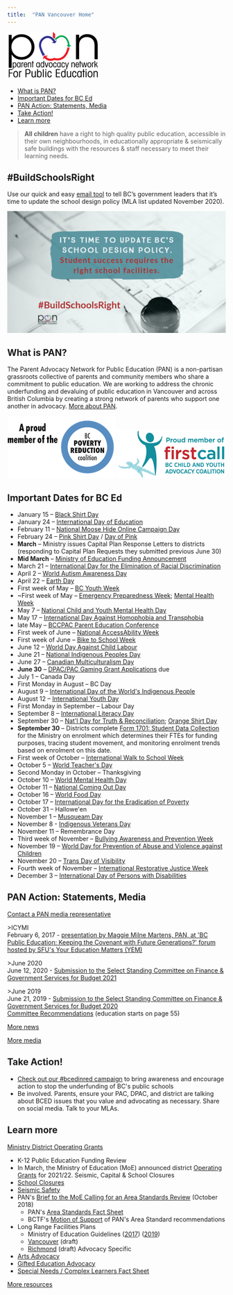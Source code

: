 ```yaml
---
title:  "PAN Vancouver Home"
---
```


<img class="pan_hero" alt="Parent Advocacy Network for Public Education" src="/images/pan-for-pe.png"/>

<nav>
<ul>
<li><a href="#what-is-pan">What is PAN?</a></li>
<li><a href="#important-dates-for-bc-ed">Important Dates for BC Ed</a></li>
<li><a href="#pan-action-statements-media">PAN Action: Statements, Media</a></li>
<li><a href="#take-action">Take Action!</a></li>
<li><a href="#learn-more">Learn more</a></li>
</ul>
</nav>

> **All children** have a right to high quality public education, accessible in their own neighbourhoods, in educationally appropriate & seismically safe buildings with the resources & staff necessary to meet their learning needs.


<h2 class="hashtag">#BuildSchoolsRight</h2>

Use our quick and easy [email tool](/build-schools-right) to tell BC’s government leaders that it’s time to update the school design policy (MLA list updated November 2020).

![It's time to update BC's School Design policy.](/images/buildschoolsright-tw_orig.jpg)

## What is PAN?

The Parent Advocacy Network for Public Education (PAN) is a non-partisan grassroots collective of parents and community members who share a commitment to public education. We are working to address the chronic underfunding and devaluing of public education in Vancouver and across British Columbia by creating a strong network of parents who support one another in advocacy. [More about PAN](/about).

[![A proud member of the BC poverty reduction coalition](/images/member-website-button_orig.png)](http://bcpovertyreduction.ca/)
[![Proud member of first call BC child and youth advocacy coalition](/images/first-call-logo-member_orig.png)](https://firstcallbc.org/)

## Important Dates for BC Ed

* January 15 – [Black Shirt Day](https://news.gov.bc.ca/releases/2021AG0002-000051)
* ​January 24 – [International Day of Education](https://www.pearsoncanadaschool.com/index.cfm?locator=PS3d4h)
* February 11 – [National Moose Hide Online Campaign Day](https://www.moosehidecampaign.ca/)
* February 24 – [Pink Shirt Day](https://pinkshirtday.brandalliance.com/) / [Day of Pink ](https://bctf.ca/DayOfPink/)
* **March**  – Ministry issues Capital Plan Response Letters to districts (responding to Capital Plan Requests they submitted previous June 30)
* **Mid March** – [​Ministry of Education Funding Announcement](https://www2.gov.bc.ca/gov/content/education-training/k-12/administration/resource-management/k-12-funding-and-allocation/operating-grants)
* March 21 – [International Day for the Elimination of Racial Discrimination](http://www.un.org/en/events/racialdiscriminationday/)
* April 2 – [World Autism Awareness Day](https://www.autismspeaks.org/world-autism-awareness-day)
* April 22 – [Earth Day](https://www.earthday.org/)
* First week of May – [BC Youth Week](https://www.bcyouthweek.com/)
* ~First week of May – [Emergency Preparedness Week](https://www.getprepared.gc.ca/cnt/rsrcs/ep-wk/index-en.aspx);  [Mental Health Week](https://cmha.ca/mental-health-week/)
* May 7 – [National Child and Youth Mental Health Day](https://childhealthpolicy.ca/wp-content/uploads/2019/05/RQ-13-19-Spring.pdf)
* May 17 – [International Day Against Homophobia and Transphobia](https://may17.org/)
* late May – [BCCPAC Parent Education Conference](https://bccpac.bc.ca/index.php/conferences1/conferences)
* First week of June – [National AccessAbility Week](https://www.reachability.org/national-accessability-week)
* First week of June – [Bike to School Week](https://bikehub.ca/bike-to-school/bike-to-school-week)
* June 12 – [World Day Against Child Labour](https://www.un.org/en/observances/world-day-against-child-labour)
* June 21 – [National Indigenous Peoples Day](https://www.canada.ca/en/canadian-heritage/campaigns/celebrate-canada-days/aboriginal-day.html)
* June 27 – [Canadian Multiculturalism Day](https://www.canada.ca/en/canadian-heritage/campaigns/celebrate-canada-days/multiculturalism-day.html)
* **June 30** – [DPAC/PAC Gaming Grant Applications](https://www2.gov.bc.ca/gov/content/sports-culture/gambling-fundraising/gaming-grants/pac-dpac-grants) due
* July 1 – Canada Day
* First Monday in August – BC Day
* August 9 – [International Day of the World's Indigenous People](https://www.un.org/en/events/indigenousday/)
* August 12 – [International Youth Day](https://www.un.org/en/events/youthday/)
* First Monday in September – Labour Day
* September 8 – [International Literacy Day](https://www.un.org/en/events/literacyday/)
* September 30 – [Nat'l Day for Truth & Reconciliation](https://nctr.ca/); [Orange Shirt Day](http://www.orangeshirtday.org/)
* **September 30** – Districts complete [Form 1701: Student Data Collection](https://www.myeducationbc.info/wp-content/uploads/1701-v3.7.pdf) for the Ministry on enrolment which determines their FTEs for funding purposes, tracing student movement, and monitoring enrolment trends based on enrolment on this date.
* First week of October – [International Walk to School Week](https://vancouverdpac.us13.list-manage.com/track/click?u=eaf3ad11d13cc6db15ebeee58&id=949c029b47&e=d36c8736e2)
* October 5  – [World Teacher's Day](http://uis.unesco.org/sites/default/files/documents/world_teachers_day_fact_sheet_2020.pdf)
* Second Monday in October – Thanksgiving
* October 10 – [World Mental Health Day](https://www.who.int/campaigns/world-mental-health-day)
* October 11 – [National Coming Out Day](https://www.hrc.org/resources/national-coming-out-day)
* October 16 – [World Food Day](https://food.ubc.ca/world-food-day-october-16/)
* October 17 – [International Day for the Eradication of Poverty](https://www.un.org/development/desa/socialperspectiveondevelopment/international-day-for-the-eradication-of-poverty-homepage.html)
* October 31 – Hallowe'en
* November 1 – [Musqueam Day](https://www.musqueam.bc.ca/musqueam-day-2020/)
* November 8 - [Indigenous Veterans Day](https://www.trentu.ca/education/sites/trentu.ca.education/files/documents/Resources_VeteransDay_Nov8.pdf)
* November 11 – Remembrance Day
* Third week of November – [Bullying Awareness and Prevention Week](https://instituteofworkplacebullyingresources.ca/workplace-bullying-awareness-week-2021-3/)
* November 19 – [World Day for Prevention of Abuse and Violence against Children](https://www.who.int/news-room/fact-sheets/detail/violence-against-children)
* November 20  – [Trans Day of Visibility](https://pflag.org/blog/transgender-day-remembrance-2021)
* Fourth week of November – [International Restorative Justice Week](https://www.crjc.ca/national-symposium)
* December 3 – [International Day of Persons with Disabilities](https://www.un.org/en/observances/day-of-persons-with-disabilities)


## PAN Action: Statements, Media

[Contact a PAN media representative](mailto:parentadvocacynetwork@gmail.com)

\>ICYMI  
February 6, 2017​ - [presentation by Maggie Milne Martens, PAN, at 'BC Public Education: Keeping the Covenant with Future Generations?' forum hosted by SFU's Your Education Matters (YEM)](https://youtu.be/iNgSErhp1Sw)

\>June 2020  
June 12, 2020​ - [Submission to the Select Standing Committee on Finance & Government Services for Budget 2021](/downloads/pan_sscgf_2020_complete_package_f.pdf)

\>June 2019  
June 21, 2019​ - [Submission to the Select Standing Committee on Finance & Government Services for Budget 2020](https://www.leg.bc.ca/content/CommitteeDocuments/41st-parliament/4th-session/fgs/submissions/1031-09305.pdf)  
[Committee Recommendations](https://www.leg.bc.ca/content/CommitteeDocuments/41st-parliament/4th-session/fgs/reports/FGS_41-2-2_Budget-2020-Consultation-Report_2019-08-07.pdf) (education starts on page 55)

[More news](/news)

[More media](/media)

## Take Action!
* [Check out our #bcedinred campaign](/bcedinred) to bring awareness and encourage action to stop the underfunding of BC's public schools
* Be involved. Parents, ensure your PAC, DPAC, and district are talking about BCED issues that you value and advocating as necessary. Share on social media. Talk to your MLAs.

## Learn more

[Ministry District Operating Grants](/operation-funding)
* K-12 Public Education Funding Review
* In March, the Ministry of Education (MoE) announced district [Operating Grants](https://www2.gov.bc.ca/gov/content/education-training/k-12/administration/resource-management/k-12-funding-and-allocation/operating-grants/k12funding-21-22) for 2021/22.
Seismic, Capital & School Closures
* [​School Closures](/school-closures)
* [Seismic Safety](/2016/10/20/seismic-upgrades)
* PAN's [Brief to the MoE Calling for an Area Standards Review](/2018/10/15/area-standards) (October 2018)​
    * PAN's [Area Standards Fact Sheet](/downloads/areastandards1pager_v3.pdf)
    * BCTF's [Motion of Support](/downloads/bctf_to_pan_re_bc_area_standards_april_1_2019.pdf) of PAN's Area Standard recommendations
* Long Range Facilities Plans
    * Ministry of Education Guidelines ([2017](https://www2.gov.bc.ca/assets/gov/education/administration/resource-management/capital-planning/appendix-c-lrfp-guideline-2019-20.pdf)) ([2019](https://www.vsb.bc.ca/District/Planning_and_Facilities/Long_Range_Facilities_Plan/Documents/sbfile/19_04Apr12_Revised%20LRFP%20Guidelines.pdf))
    * [Vancouver](https://www.vsb.bc.ca/District/Planning_and_Facilities/Long_Range_Facilities_Plan/Pages/default.aspx)  (draft)
    * [​Richmond](https://pd.sd38.bc.ca/long-range-facilities-plan)  (draft)
Advocacy Specific
* [Arts Advocacy](/2016/04/07/advocating-for-the-arts)
* [Gifted Education Advocacy](/2016/04/07/gifted-education)
* [Special Needs / Complex Learners Fact Sheet](/downloads/special_needs__complex_learners_fact_sheet.pdf)

[More resources](/resources)